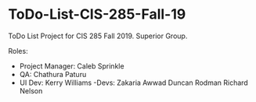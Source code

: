 # ToDo-List-CIS-285-Fall-19
ToDo List Project for CIS 285 Fall 2019. Superior Group.

Roles:

- Project Manager: Caleb Sprinkle
- QA: Chathura Paturu
- UI Dev: Kerry Williams
-Devs: Zakaria Awwad
       Duncan Rodman
       Richard Nelson

